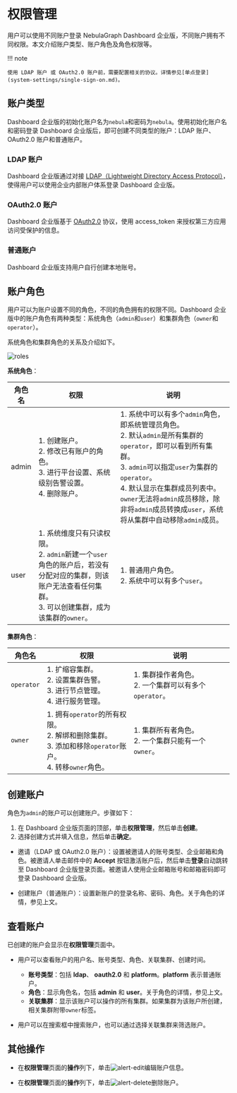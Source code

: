 # 权限管理

用户可以使用不同账户登录 NebulaGraph Dashboard 企业版，不同账户拥有不同权限。本文介绍账户类型、账户角色及角色权限等。

!!! note

    使用 LDAP 账户 或 OAuth2.0 账户前，需要配置相关的协议。详情参见[单点登录](system-settings/single-sign-on.md)。

## 账户类型

Dashboard 企业版的初始化账户名为`nebula`和密码为`nebula`。使用初始化账户名和密码登录 Dashboard 企业版后，即可创建不同类型的账户：LDAP 账户、OAuth2.0 账户和普通账户。

### LDAP 账户

Dashboard 企业版通过对接 [LDAP（Lightweight Directory Access Protocol）](https://ldap.com/)，使得用户可以使用企业内部账户体系登录 Dashboard 企业版。

### OAuth2.0 账户

Dashboard 企业版基于 [OAuth2.0](https://oauth.net/2/) 协议，使用 access_token 来授权第三方应用访问受保护的信息。

### 普通账户

Dashboard 企业版支持用户自行创建本地账号。

## 账户角色

用户可以为账户设置不同的角色，不同的角色拥有的权限不同。Dashboard 企业版中的账户角色有两种类型：系统角色（`admin`和`user`）和集群角色（`owner`和`operator`）。

系统角色和集群角色的关系及介绍如下。

![roles](https://docs-cdn.nebula-graph.com.cn/figures/ds_roles_cn.png)

**系统角色**：

| 角色名 | 权限                                                         | 说明                                                         |
| ------ | ------------------------------------------------------------ | ------------------------------------------------------------ |
| admin  | 1. 创建账户。<br>2. 修改已有账户的角色。<br>3. 进行平台设置、系统级别告警设置。<br>4. 删除账户。 | 1. 系统中可以有多个`admin`角色，即系统管理员角色。<br/> 2. 默认`admin`是所有集群的`operator`，即可以看到所有集群。<br/>3. `admin`可以指定`user`为集群的`operator`。<br/>4. 默认显示在集群成员列表中。`owner`无法将`admin`成员移除，除非将`admin`成员转换成`user`，系统将从集群中自动移除`admin`成员。|
| user   | 1. 系统维度只有只读权限。 <br/>2. `admin`新建一个`user`角色的账户后，若没有分配对应的集群，则该账户无法查看任何集群。  <br/>3. 可以创建集群，成为该集群的`owner`。 | 1. 普通用户角色。 <br/>2. 系统中可以有多个`user`。           |


**集群角色**：

| 角色名     | 权限                                                         | 说明                                                       |
| ---------- | ------------------------------------------------------------ | ---------------------------------------------------------- |
| `operator` | 1. 扩缩容集群。 <br/>2. 设置集群告警。 <br/>3. 进行节点管理。<br/>4. 进行服务管理。 | 1. 集群操作者角色。<br/> 2. 一个集群可以有多个`operator`。 |
| `owner`    | 1. 拥有`operator`的所有权限。<br/>2. 解绑和删除集群。<br/>3. 添加和移除`operator`账户。 <br/>4. 转移`owner`角色。 | 1. 集群所有者角色。 <br/>2. 一个集群只能有一个`owner`。    |

## 创建账户

角色为`admin`的账户可以创建账户。步骤如下：

1. 在 Dashboard 企业版页面的顶部，单击**权限管理**，然后单击**创建**。
2. 选择创建方式并填入信息，然后单击**确定**。
   
  - 邀请（LDAP 或 OAuth2.0 账户）：设置被邀请人的账号类型、企业邮箱和角色。被邀请人单击邮件中的 **Accept** 按钮激活账户后，然后单击**登录**自动跳转至 Dashboard 企业版登录页面。被邀请人使用企业邮箱账号和邮箱密码即可登录 Dashboard 企业版。
  
  - 创建账户（普通账户）：设置新账户的登录名称、密码、角色。关于角色的详情，参见上文。

## 查看账户

已创建的账户会显示在**权限管理**页面中。

- 用户可以查看账户的用户名、账号类型、角色、关联集群、创建时间。

  - **账号类型**：包括 **ldap**、 **oauth2.0** 和 **platform**。**platform** 表示普通账户。
  - **角色**：显示角色名，包括 **admin** 和 **user**。关于角色的详情，参见上文。
  - **关联集群**：显示该账户可以操作的所有集群。如果集群为该账户所创建，相关集群附带`owner`标签。

- 用户可以在搜索框中搜索账户，也可以通过选择关联集群来筛选账户。

## 其他操作

- 在**权限管理**页面的**操作**列下，单击![alert-edit](https://docs-cdn.nebula-graph.com.cn/figures/alert_edit.png)编辑账户信息。

- 在**权限管理**页面的**操作**列下，单击![alert-delete](https://docs-cdn.nebula-graph.com.cn/figures/alert_delete.png)删除账户。

